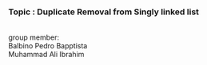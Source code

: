 <h3> Topic : Duplicate Removal from Singly linked list </h3></br>
group member:</br>
  Balbino Pedro Bapptista</br>
  Muhammad Ali Ibrahim</br>
